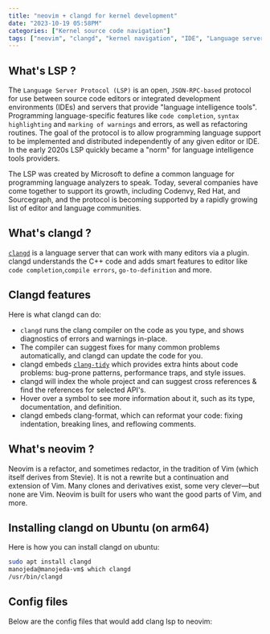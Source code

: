 ```yaml
---
title: "neovim + clangd for kernel development"
date: "2023-10-19 05:58PM"
categories: ["Kernel source code navigation"]
tags: ["neovim", "clangd", "kernel navigation", "IDE", "Language server"]
---
```


## What's LSP ?

The `Language Server Protocol (LSP)` is an open, `JSON-RPC-based` protocol for use
between source code editors or integrated development environments (IDEs) and
servers that provide "language intelligence tools". Programming language-specific
features like `code completion`, `syntax highlighting` and `marking of warnings`
and errors, as well as refactoring routines. The goal of the protocol is to allow
programming language support to be implemented and distributed independently of
any given editor or IDE. In the early 2020s LSP quickly became a "norm" for
language intelligence tools providers.

The LSP was created by Microsoft to define a common language for programming
language analyzers to speak. Today, several companies have come together to support
its growth, including Codenvy, Red Hat, and Sourcegraph, and the protocol is
becoming supported by a rapidly growing list of editor and language communities.

## What's clangd ?

[`clangd`](https://clangd.llvm.org) is a language server that can work with many
editors via a plugin. clangd understands the C++ code and adds smart features to
editor like `code completion`,`compile errors`, `go-to-definition` and more.

## Clangd features

Here is what clangd can do:

- `clangd` runs the clang compiler on the code as you type, and shows diagnostics
   of errors and warnings in-place.
- The compiler can suggest fixes for many common problems automatically, and
  clangd can update the code for you.
- clangd embeds [`clang-tidy`](https://clang.llvm.org/extra/clang-tidy/) which
  provides extra hints about code problems: bug-prone patterns, performance traps,
  and style issues.
- clangd will index the whole project and can suggest cross references & find the
  references for selected API's.
- Hover over a symbol to see more information about it, such as its type,
  documentation, and definition.
- clangd embeds clang-format, which can reformat your code: fixing indentation,
  breaking lines, and reflowing comments.

## What's neovim ?

Neovim is a refactor, and sometimes redactor, in the tradition of Vim (which
itself derives from Stevie). It is not a rewrite but a continuation and extension
of Vim. Many clones and derivatives exist, some very clever—but none are Vim.
Neovim is built for users who want the good parts of Vim, and more.

## Installing clangd on Ubuntu (on arm64)

Here is how you can install clangd on ubuntu:

```bash
sudo apt install clangd
manojeda@manojeda-vm$ which clangd
/usr/bin/clangd
```

## Config files

Below are the config files that would add clang lsp to neovim:
